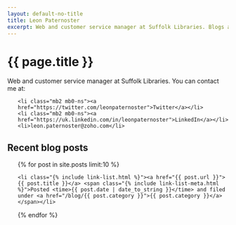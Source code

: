 ```yaml
---
layout: default-no-title
title: Leon Paternoster
excerpt: Web and customer service manager at Suffolk Libraries. Blogs about web design, code, politics, books and all sorts of other things.
---
```


<h1 class="{% include article-title.html %}">{{ page.title }}</h1>

<p class="custom-serif custom-lh-copy">Web and customer service manager at Suffolk Libraries. You can contact me at:</p>

<ul class="custom-serif mb2 pb4 custom-lh-copy">

	<li class="mb2 mb0-ns"><a href="https://twitter.com/leonpaternoster">Twitter</a></li>
	<li class="mb2 mb0-ns"><a href="https://uk.linkedin.com/in/leonpaternoster">LinkedIn</a></li>
	<li>leon.paternoster@zoho.com</li>

</ul>

<h2 class="{% include article-title.html %}">Recent blog posts</h2>

<ul class="list pl0">

{% for post in site.posts limit:10 %}

	<li class="{% include link-list.html %}"><a href="{{ post.url }}">{{ post.title }}</a> <span class="{% include link-list-meta.html %}">Posted <time>{{ post.date | date_to_string }}</time> and filed under <a href="/blog/{{ post.category }}">{{ post.category }}</a></span></li>

{% endfor %}

</ul>
